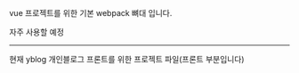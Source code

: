 vue 프로젝트를 위한 기본 webpack 뼈대 입니다.

자주 사용할 예정


-----------------------------------------------------------------------

현재 yblog 개인블로그 프론트를 위한 프로젝트 파일(프론트 부분입니다)